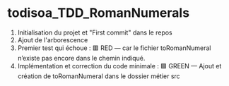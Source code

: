 # todisoa_TDD_RomanNumerals

1. Initialisation du projet et "First commit" dans le repos
2. Ajout de l'arborescence
3. Premier test qui échoue : 🟥 RED — car le fichier toRomanNumeral n’existe pas encore dans le chemin indiqué.
4. Implémentation et correction du code minimale : 🟩 GREEN — Ajout et création de toRomanNumeral dans le dossier métier src
